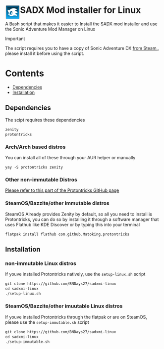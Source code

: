 <h1>
	<img width="48" align="left" src="https://github.com/BNDays27/sadxmi-linux/blob/main/samm.png?raw=true">
	</a>
	SADX Mod installer for Linux
</h1>
A Bash script that makes it easier to Install the SADX mod installer and use the Sonic Adventure Mod Manager on Linux

> [!IMPORTANT]
> The script requires you to have a copy of Sonic Adventure DX [from Steam.](https://store.steampowered.com/app/71250/Sonic_Adventure_DX/), please install it before using the script.
# Contents
- [Dependencies](#dependencies)
- [Installation](#installation)

## Dependencies
The scipt requires these dependencies
```
zenity
protontricks
```
### Arch/Arch based distros
You can install all of these through your AUR helper or manually
```
yay -S protontricks zenity
```

### Other non-immutable Distros
[Please refer to this part of the Protontricks GitHub page](https://github.com/Matoking/protontricks?tab=readme-ov-file#pipx)


### SteamOS/Bazzite/other immutable distros
SteamOS Already provides Zenity by default, so all you need to install is Protontricks, you can do so by installing it through a software manager that uses Flathub like KDE Discover or by typing this into your terminal
```
flatpak install flathub com.github.Matoking.protontricks
```

## Installation

### non-immutable Linux distros
If youve installed Protontricks natively, use the `setup-linux.sh` script
```
git clone https://github.com/BNDays27/sadxmi-linux
cd sadxmi-linux
./setup-linux.sh
```
### SteamOS/Bazzite/other imuutable Linux distros
If youve installed Protontricks through the flatpak or are on SteamOS, please use the `setup-immutable.sh` script
```
git clone https://github.com/BNDays27/sadxmi-linux
cd sadxmi-linux
./setup-immutable.sh
```
